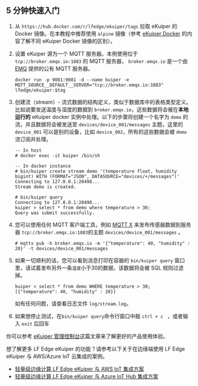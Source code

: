## 5 分钟快速入门

1. 从 `https://hub.docker.com/r/lfedge/ekuiper/tags` 拉取 eKuiper 的 Docker 镜像。在本教程中推荐使用 `alpine` 镜像（参考 [eKuiper Docker](https://hub.docker.com/r/lfedge/ekuiper) 的内容了解不同 eKuiper Docker 镜像的区别）。 

2. 设置 eKuiper 源为一个 MQTT 服务器。本例使用位于 `tcp://broker.emqx.io:1883` 的 MQTT 服务器， `broker.emqx.io` 是一个由 [EMQ](https://www.emqx.cn) 提供的公有 MQTT 服务器。

   ```shell
   docker run -p 9081:9081 -d --name kuiper -e MQTT_SOURCE__DEFAULT__SERVER="tcp://broker.emqx.io:1883" lfedge/ekuiper:$tag
   ```

3. 创建流（stream）- 流式数据的结构定义，类似于数据库中的表格类型定义。比如说要发送温度与湿度的数据到 `broker.emqx.io`，这些数据将会被在**本地运行的** eKuiper docker 实例中处理。以下的步骤将创建一个名字为 `demo` 的流，并且数据将会被发送至 `devices/device_001/messages` 主题，这里的 `device_001` 可以是别的设备，比如 `device_002`，所有的这些数据会被 `demo` 流订阅并处理。

   ```shell
   -- In host
   # docker exec -it kuiper /bin/sh
   
   -- In docker instance
   # bin/kuiper create stream demo '(temperature float, humidity bigint) WITH (FORMAT="JSON", DATASOURCE="devices/+/messages")'
   Connecting to 127.0.0.1:20498...
   Stream demo is created.
   
   # bin/kuiper query
   Connecting to 127.0.0.1:20498...
   kuiper > select * from demo where temperature > 30;
   Query was submit successfully.
   
   ```

4. 您可以使用任何 MQTT 客户端工具，例如 [MQTT X](https://mqttx.app/) 来发布传感器数据到服务器 `tcp://broker.emqx.io:1883`的主题 `devices/device_001/messages` 。

   ```shell
   # mqttx pub -h broker.emqx.io -m '{"temperature": 40, "humidity" : 20}' -t devices/device_001/messages
   ```

5. 如果一切顺利的话，您可以看到消息打印在容器的 `bin/kuiper query` 窗口里，请试着发布另外一条`温度`小于30的数据，该数据将会被 SQL 规则过滤掉。

   ```shell
   kuiper > select * from demo WHERE temperature > 30;
   [{"temperature": 40, "humidity" : 20}]
   ```

   如有任何问题，请查看日志文件 `log/stream.log`。

6. 如果想停止测试，在`bin/kuiper query`命令行窗口中敲 `ctrl + c ` ，或者输入 `exit` 后回车

你可以参考 [eKuiper 管理控制台](../operation/manager-ui/overview.md)这篇文章来了解更好的产品使用体验。

想了解更多 LF Edge eKuiper 的功能？请参考以下关于在边缘端使用 LF Edge eKuiper 与 AWS/Azure IoT 云集成的案例。

   - [轻量级边缘计算 LF Edge eKuiper 与 AWS IoT 集成方案](https://www.emqx.com/zh/blog/lightweight-edge-computing-emqx-kuiper-and-aws-iot-hub-integration-solution)
   - [轻量级边缘计算 LF Edge eKuiper 与 Azure IoT Hub 集成方案](https://www.emqx.com/zh/blog/lightweight-edge-computing-emqx-kuiper-and-azure-iot-hub-integration-solution) 
